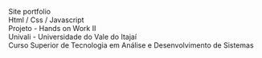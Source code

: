 Site portfolio <br>
Html / Css / Javascript <br>
Projeto - Hands on Work II <br>
Univali - Universidade do Vale do Itajaí <br>
Curso Superior de Tecnologia em Análise e Desenvolvimento de Sistemas
